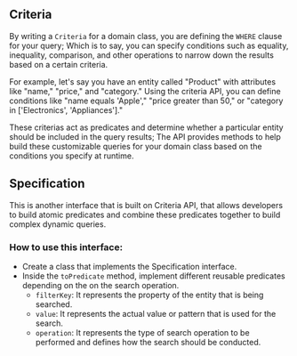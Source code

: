 ## Criteria
By writing a `Criteria` for a domain class, you are defining the `WHERE` clause for your query;
Which is to say, you can specify conditions such as equality, inequality, comparison, and other operations to narrow down
the results based on a certain criteria.

For example, let's say you have an entity called "Product" with attributes like "name," "price," and "category." Using the criteria API, you can define conditions like "name equals 'Apple'," "price greater than 50," or "category in ['Electronics', 'Appliances']."

These criterias act as predicates and determine whether a particular entity should be included in the query results;
The API provides methods to help build these customizable queries for your domain class based on the conditions you specify at runtime.


## Specification
This is another interface that is built on Criteria API, that allows developers
to build atomic predicates and combine these predicates together to build complex
dynamic queries.
### How to use this interface:
- Create a class that implements the Specification interface.
- Inside the `toPredicate` method, implement different reusable predicates depending on the on the search operation.
    - `filterKey`: It represents the property of the entity that is being searched.
    - `value`: It represents the actual value or pattern that is used for the search.
    - `operation`: It represents the type of search operation to be performed and defines how the search should be conducted.